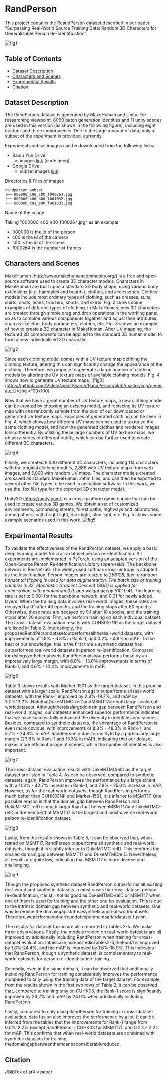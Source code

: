 # RandPerson
This project contains the ReandPerson dataset described in our paper "Surpassing Real-World Source Training Data: Random 3D Characters for Generalizable Person Re-Identification".

![fig1](https://github.com/VideoObjectSearch/RandPerson/blob/master/img/example.jpg)  

## Table of Contents

- [Dataset Description](#link-of-the-dataset)
- [Characters and Scenes](#characters-and-scenes)
- [Experimental Results](#experimental-results)
- [Citation](#citation)

## Dataset Description

The RandPerson dataset is generated by MakeHuman and Unity. For researching viewpoint, 8000 batch generation identities and 11 unity scenes are used in this version (as shown in the following figure), including eight outdoor and three indoorscenes. Due to the large amount of data, only a subset of the experiment is provided, currently.

Experiments subset images can be downloaded from the following links:<br>
* Baidu Yun Drive: 
	* images [link](https://pan.baidu.com/s/1peTSlhze9BzDQGbcakkz2w) (code:ueeg)<br>
* Google Drive: 
	* subset images [link](https://drive.google.com/file/d/12u1xdVo6-Q-i_knsbrBrRkClFkq10oNH/view?usp=sharing)<br>

Directories & Files of images
```shell
randperson_subset
├── 000000_c00_s00_f000264.jpg
├── 000000_c00_s00_f001032.jpg
├── 000000_c01_s00_f001632.jpg
```

Name of the image

Taking "000000_c00_s00_f000264.jpg" as an example: 
*  000000 is the id of the person
*  c00   is the id of the camera
*  s00   is the id of the scene
*  f000264   is the number of frames

## Characters and Scenes
MakeHuman (http://www.makehumancommunity.org/) is a free and open-source software used to create 3D character models. Characters in MakeHuman are built upon a standard 3D body shape, using various body extensions (e.g. hairstyles and beards), clothes, and accessories. Clothes models include most ordinary types of clothing, such as dresses, suits, shirts, coats, jeans, trousers, shorts, and skirts. Fig. 2 shows some examples of different types of clothing. In MakeHuman, new 3D characters are created through simple drag and drop operations in the working panel, so as to combine various components together and adjust their attributes, such as skeleton, body parameters, clothes, etc. Fig. 3 shows an example of how to create a 3D character in MakeHuman. After UV mapping, the textured 3D components can be applied to the standard 3D human model to form a new individualized 3D character.

![fig2](https://github.com/VideoObjectSearch/RandPerson/blob/master/img/makehuman.jpg)  

Since each clothing model comes with a UV texture map defining the clothing texture, altering this can significantly change the appearance of the clothing. Therefore, we propose to generate a large number of clothing models by altering the UV texture maps of available clothing models. Fig. 4 shows how to generate UV texture maps.
![fig3](https://github.com/VideoObjectSearch/RandPerson/blob/master/img/generate_UV.jpg =100x100)

Now that we have a great number of UV texture maps, a new clothing model can be created by choosing an existing model, and replacing its UV texture map with one randomly sample from the pool of our downloaded or generated UV texture maps. Examples of generated clothing can be seen in Fig. 4, which shows how different UV maps can be used to texturize the same clothing model, and how the generated clothes and rendered images look differently. By utilizing these large numbers of UV texture maps, we obtain a series of different outfits, which can be further used to create different 3D characters.

![fig4](https://github.com/VideoObjectSearch/RandPerson/blob/master/img/makehuman.png)  

Finally, we created 8,000 different 3D characters, including 114 characters with the original clothing models, 2,886 with UV texture maps from web images, and 5,000 with random UV maps. The character models created are saved as standard MakeHuman .mhm files, and can then be exported to several other file types to be used in animation software. In this work, we use the .fbx file type for the exported 3D character model.

Unity3D (https://unity.com/) is a cross-platform game engine that can be used to create various 3D games. We obtain a set of customized environments, comprising streets, forest paths, highways and laboratories, among others, with bright light, dark light, blue light, etc. Fig. 5 shows some example scenarios used in this work.
![fig5](https://github.com/VideoObjectSearch/RandPerson/blob/master/img/scene.png)  
## Experimental Results

To validate the effectiveness of the RandPerson dataset, we apply a basic deep learning model for cross-dataset person re-identification. All experiments are implemented in PyTorch, using an adapted version of the Open-Source Person Re-Identification Library (open-reid). The backbone network is ResNet-50. The widely used softmax cross-entropy is adopted as the loss function. Person images are resized to 256*128, then a random horizontal flipping is used for data augmentation. The batch size of training samples is 32. Stochastic Gradient Descent (SGD) is applied for optimization, with momentum 0.9, and weight decay 5*10^{-4}. The learning rate is set to 0.001 for the backbone network, and 0.01 for newly added layers. When the training data involves real-world images, these rates are decayed by 0.1 after 40 epochs, and the training stops after 60 epochs. Otherwise, these rates are decayed by 0.1 after 10 epochs, and the training stops after 20 epochs.
First, we perform training on each individual dataset. The cross-dataset evaluation results with CUHK03-NP as the target dataset are listed in Table 2. Interestingly, the proposedRandPersondatasetoutperformsallthereal-world datasets, with improvements of 1.8% - 6.8% in Rank-1, and 0.2% - 4.9% in mAP. To the best of our knowledge, this is the ﬁrst time a synthetic dataset has outperformed real-world datasets in person re-identiﬁcation. Compared toexistingsyntheticdatasets,RandPersonalsooutperforms these by an impressively large margin, with 6.0% - 13.0% improvements in terms of Rank-1, and 4.6% - 10.4% improvements in mAP. 

![fig6](https://github.com/VideoObjectSearch/RandPerson/blob/master/img/table2.png)  

Table 3 shows results with Market-1501 as the target dataset. In this popular dataset with a larger scale, RandPerson again outperforms all real-world datasets, with the Rank-1 improved by 2.8%-19.7%, and mAP by 3.0%13.2%. NotethatDukeMTMC-reIDandMSMT17areboth large-scalereal-worlddatasets. Althoughthereisalargedomain gap between RandPerson and real-world images, our dataset’s enhanced superior performance indicates that we have successfully enhanced the diversity in identities and scenes. Besides, compared to synthetic datasets, the advantage of RandPerson is even more obvious, with improvements of 8.8% - 48.3% in Rank-1, and 5.7% - 24.8% in mAP. RandPerson outperforms SyRI by a particularly large margin (23.8% in Rank-1 and 15.3% in mAP), indicating that our dataset makes more efﬁcient usage of scenes, while the number of identities is also important.


![fig7](https://github.com/VideoObjectSearch/RandPerson/blob/master/img/table3.png)  

The cross-dataset evaluation results with DukeMTMCreID as the target dataset are listed in Table 4. As can be observed, compared to synthetic datasets, again, RandPerson improves the performance by a large extent, with a 11.3% - 42.7% increase in Rank-1, and 7.9% - 25.0% increase in mAP. However, as for the real-world datasets, though RandPerson performs much better than CUHK03NP and Market-1501, it is inferior to MSMT17. One possible reason is that the domain gap between RandPerson and DukeMTMC-reID is much larger than that betweenMSMT17andDukeMTMC-reID,andrememberthat MSMT17 is the largest and most diverse real-world person re-identiﬁcation dataset. 

![fig8](https://github.com/VideoObjectSearch/RandPerson/blob/master/img/table4.png)  

Lastly, from the results shown in Table 5, it can be observed that, when tested on MSMT17, RandPerson outperforms all synthetic and real-world datasets, though it is slightly inferior to DukeMTMC-reID. This conﬁrms the smaller domain gap between MSMT17 and DukeMTMCreID. Nevertheless, all results are quite low, indicating that MSMT17 is more diverse and challenging.

![fig9](https://github.com/VideoObjectSearch/RandPerson/blob/master/img/table5.png)  

Though the proposed synthetic dataset RandPerson outperforms all existing real-world and synthetic datasets in most cases for cross-dataset person re-identiﬁcation, it is still not as good as DukeMTMC-reID or MSMT17 when one of them is used for training and the other one for evaluation. This is due to the intrinsic domain gap between synthetic and real-world datasets. One way to reduce the domaingapistofusesyntheticandreal-worlddatasets. Therefore,weperformanotherroundofexperimentsafterdataset fusion. 

The results for dataset fusion are also reported in Tables 2-5. We make three observations. Firstly, the models trained on real-world datasets are all improved by additionally including RandPerson when training for cross-dataset evaluation. Inthiscase,asreportedinTables2-5,theRank1 is improved by 1.8%-24.4%, and the mAP is improved by 1.6%-18.9%. This indicates that RandPerson, though a synthetic dataset, is complementary to real-world datasets for person re-identiﬁcation training. 

Secondly, even in the same domain, it can be observed that additionally including RandPerson for training considerably improves the performance compared to only using the training data of the target dataset. For example, from the results shown in the ﬁrst two rows of Table 2, it can be observed that, compared to training only on CUHK03, the Rank-1 score is signiﬁcantly improved by 26.2% and mAP by 24.0% when additionally including RandPerson. 

Lastly, compared to only using RandPerson for training in cross-dataset evaluation, data fusion also improves the performance by a lot. It can be inferred from the tables that the improvements for Rank-1 range from 0.0%12.2% (except RandPerson + CUHK03 for MSMT17), and 0.2%-12.2% for mAP. This conﬁrms that when real-world datasets are combined with synthetic datasets for training, thedomaingapbetweenthemcanbeconsiderablyreduced.

## Citation
//BibTex of arXiv paper


